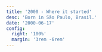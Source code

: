 ```yaml
---
title: '2000 - Where it started'
desc: 'Born in São Paulo, Brasil.'
date: '2000-06-17'
config:
  right: '100%'
  margin: '3rem -6rem'
---
```


